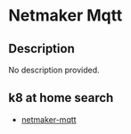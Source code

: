 # Netmaker Mqtt

## Description

No description provided.

## k8 at home search

- [netmaker-mqtt](https://nanne.dev/k8s-at-home-search/#/netmaker-mqtt)
